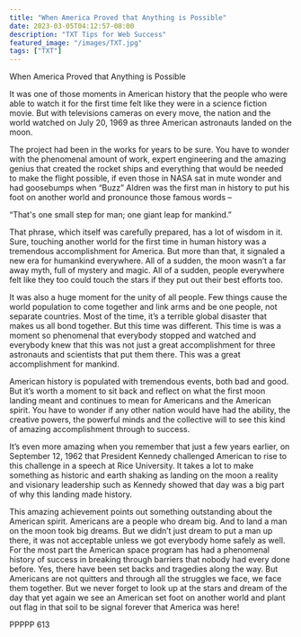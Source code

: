 ```yaml
---
title: "When America Proved that Anything is Possible"
date: 2023-03-05T04:12:57-08:00
description: "TXT Tips for Web Success"
featured_image: "/images/TXT.jpg"
tags: ["TXT"]
---
```


When America Proved that Anything is Possible

It was one of those moments in American history that the people who were able to watch it for the first time felt like they were in a science fiction movie.  But with televisions cameras on every move, the nation and the world watched on July 20, 1969 as three American astronauts landed on the moon.  

The project had been in the works for years to be sure.  You have to wonder with the phenomenal amount of work, expert engineering and the amazing genius that created the rocket ships and everything that would be needed to make the flight possible, if even those in NASA sat in mute wonder and had goosebumps when “Buzz” Aldren was the first man in history to put his foot on another world and pronounce those famous words –

“That's one small step for man; one giant leap for mankind.”

That phrase, which itself was carefully prepared, has a lot of wisdom in it.  Sure, touching another world for the first time in human history was a tremendous accomplishment for America.  But more than that, it signaled a new era for humankind everywhere.  All of a sudden, the moon wasn’t a far away myth, full of mystery and magic.  All of a sudden, people everywhere felt like they too could touch the stars if they put out their best efforts too.  

It was also a huge moment for the unity of all people.  Few things cause the world population to come together and link arms and be one people, not separate countries.  Most of the time, it’s a terrible global disaster that makes us all bond together.  But this time was different.  This time is was a moment so phenomenal that everybody stopped and watched and everybody knew that this was not just a great accomplishment for three astronauts and scientists that put them there.  This was a great accomplishment for mankind.

American history is populated with tremendous events, both bad and good.  But it’s worth a moment to sit back and reflect on what the first moon landing meant and continues to mean for Americans and the American spirit.  You have to wonder if any other nation would have had the ability, the creative powers, the powerful minds and the collective will to see this kind of amazing accomplishment through to success.  

It’s even more amazing when you remember that just a few years earlier, on September 12, 1962 that President Kennedy challenged American to rise to this challenge in a speech at Rice University.  It takes a lot to make something as historic and earth shaking as landing on the moon a reality and visionary leadership such as Kennedy showed that day was a big part of why this landing made history.

This amazing achievement points out something outstanding about the American spirit.  Americans are a people who dream big.  And to land a man on the moon took big dreams.  But we didn’t just dream to put a man up there, it was not acceptable unless we got everybody home safely as well.  
For the most part the American space program has had a phenomenal history of success in breaking through barriers that nobody had every done before.  Yes, there have been set backs and tragedies along the way.  But Americans are not quitters and through all the struggles we face, we face them together.  But we never forget to look up at the stars and dream of the day that yet again we see an American set foot on another world and plant out flag in that soil to be signal forever that America was here!

PPPPP 613

